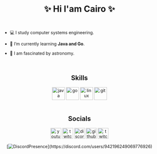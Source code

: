 <h1 align="center">✨ Hi I'am Cairo ✨</h1>

<br/>

 - 💻 I study computer systems engineering.

- 🌱 I’m currently learning **Java and Go**.

- 🌌 I am fascinated by astronomy.

<br/>

<h2 align="center">Skills</h2>
<div align="center">
    <img src="https://www.vectorlogo.zone/logos/java/java-icon.svg" alt="java" width="42" height="42" />
    <img src="https://www.vectorlogo.zone/logos/golang/golang-vertical.svg" alt="go" width="42" height="42" />
    <img src="https://www.vectorlogo.zone/logos/linux/linux-icon.svg" alt="linux" width="42" height="42" />
    <img src="https://www.vectorlogo.zone/logos/git-scm/git-scm-icon.svg" alt="git" width="42" height="42" />
</div>

<br/>

<h2 align="center">Socials</h2>
<div align="center">
    <a href="https://www.youtube.com/channel/UCM1ed1x3JBulMhtvluHRPRQ" target="_blank" rel="noreferrer noopener"><img
            src="https://img.shields.io/static/v1?message=Youtube&logo=youtube&label=&color=FF0000&logoColor=white&labelColor=&style=for-the-badge"
            height="35" alt="youtube logo" /></a>
    <a href="https://www.twitch.tv/cairodan" target="_blank" rel="noreferrer noopener"><img
            src="https://img.shields.io/static/v1?message=Twitch&logo=twitch&label=&color=9146FF&logoColor=white&labelColor=&style=for-the-badge"
            height="35" alt="twitch logo" /></a>
    <a href="https://discord.com/users/942196249069776926" target="_blank" rel="noreferrer noopener"><img
            src="https://img.shields.io/static/v1?message=Discord&logo=discord&label=&color=7289DA&logoColor=white&labelColor=&style=for-the-badge"
            height="35" alt="discord logo" /></a>
    <a href="https://github.com/CairoS2" target="_blank" rel="noreferrer noopener"><img
            src="https://img.shields.io/badge/github-%2324292e.svg?&style=for-the-badge&logo=github&logoColor=white"
            height="35" alt="github logo" /></a>
    <a href="https://twitter.com/cairo_s2" target="_blank" rel="noreferrer noopener"><img
            src="https://img.shields.io/static/v1?message=Twitter&logo=twitter&label=&color=00acee&logoColor=white&labelColor=&style=for-the-badge"
            height="35" alt="twitch logo" /></a>

[![DiscordPresence](https://lanyard-profile-readme.vercel.app/api/942196249069776926?theme=dark&animated=true&hideBadges=false&hideDiscrim=false&borderRadius=30px&idleMessage=Probably%20sleeping...)](https://discord.com/users/942196249069776926)
</div>
